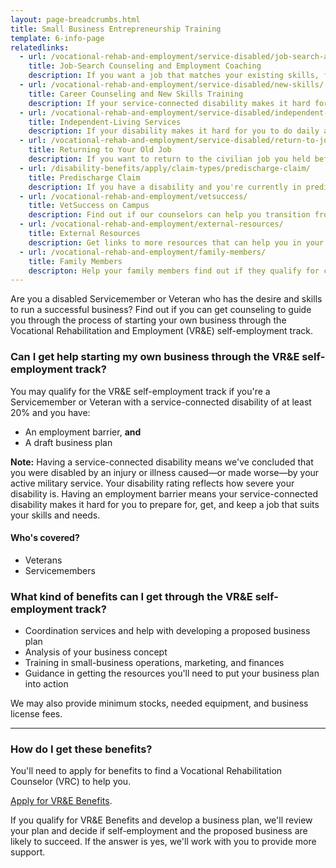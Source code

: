 ```yaml
---
layout: page-breadcrumbs.html
title: Small Business Entrepreneurship Training
template: 6-info-page
relatedlinks:
  - url: /vocational-rehab-and-employment/service-disabled/job-search-and-counseling/
    title: Job-Search Counseling and Employment Coaching
    description: If you want a job that matches your existing skills, find out if you can get help looking for a job and settling into your new workplace.
  - url: /vocational-rehab-and-employment/service-disabled/new-skills/
    title: Career Counseling and New Skills Training
    description: If your service-connected disability makes it hard for you to work in your current field, find out if you can get counseling and training to help you move into a field that better suits your abilities.
  - url: /vocational-rehab-and-employment/service-disabled/independent-living/
    title: Independent-Living Services
    description: If your disability makes it hard for you to do daily activities (like bathing, dressing, or getting around), find out if you can get help to live more independently while you look for work.
  - url: /vocational-rehab-and-employment/service-disabled/return-to-job/
    title: Returning to Your Old Job
    description: If you want to return to the civilian job you held before activating, you have the right to do so. Find out if you can get help with this process.
  - url: /disability-benefits/apply/claim-types/predischarge-claim/
    title: Predischarge Claim
    description: If you have a disability and you're currently in predischarge status, file a claim to help speed up the claim decision process.
  - url: /vocational-rehab-and-employment/vetsuccess/
    title: VetSuccess on Campus
    description: Find out if our counselors can help you transition from military to college life.
  - url: /vocational-rehab-and-employment/external-resources/
    title: External Resources
    description: Get links to more resources that can help you in your job search.  
  - url: /vocational-rehab-and-employment/family-members/
    title: Family Members
    descripton: Help your family members find out if they qualify for certain counseling services, training, and education benefits.
---
```


<div class="va-introtext">

Are you a disabled Servicemember or Veteran who has the desire and skills to run a successful business? Find out if you can get counseling to guide you through the process of starting your own business through the Vocational Rehabilitation and Employment (VR&amp;E) self-employment track.

</div>

<div class="feature" markdown="1">

### Can I get help starting my own business through the VR&amp;E self-employment track?

You may qualify for the VR&amp;E self-employment track if you're a Servicemember or Veteran with a service-connected disability of at least 20% and you have:
- An employment barrier, **and**
- A draft business plan

**Note:** Having a service-connected disability means we've concluded that you were disabled by an injury or illness caused—or made worse—by your active military service. Your disability rating reflects how severe your disability is. Having an employment barrier means your service-connected disability makes it hard for you to prepare for, get, and keep a job that suits your skills and needs.

#### Who's covered?

- Veterans
- Servicemembers

</div>

### What kind of benefits can I get through the VR&amp;E self-employment track?

- Coordination services and help with developing a proposed business plan
- Analysis of your business concept
- Training in small-business operations, marketing, and finances
- Guidance in getting the resources you'll need to put your business plan into action

We may also provide minimum stocks, needed equipment, and business license fees.

<hr>

### How do I get these benefits?

You'll need to apply for benefits to find a Vocational Rehabilitation Counselor (VRC) to help you. 

[Apply for VR&amp;E Benefits](/vocational-rehab-and-employment/apply-vre/).

If you qualify for VR&amp;E Benefits and develop a business plan, we'll review your plan and decide if self-employment and the proposed business are likely to succeed. If the answer is yes, we'll work with you to provide more support.
